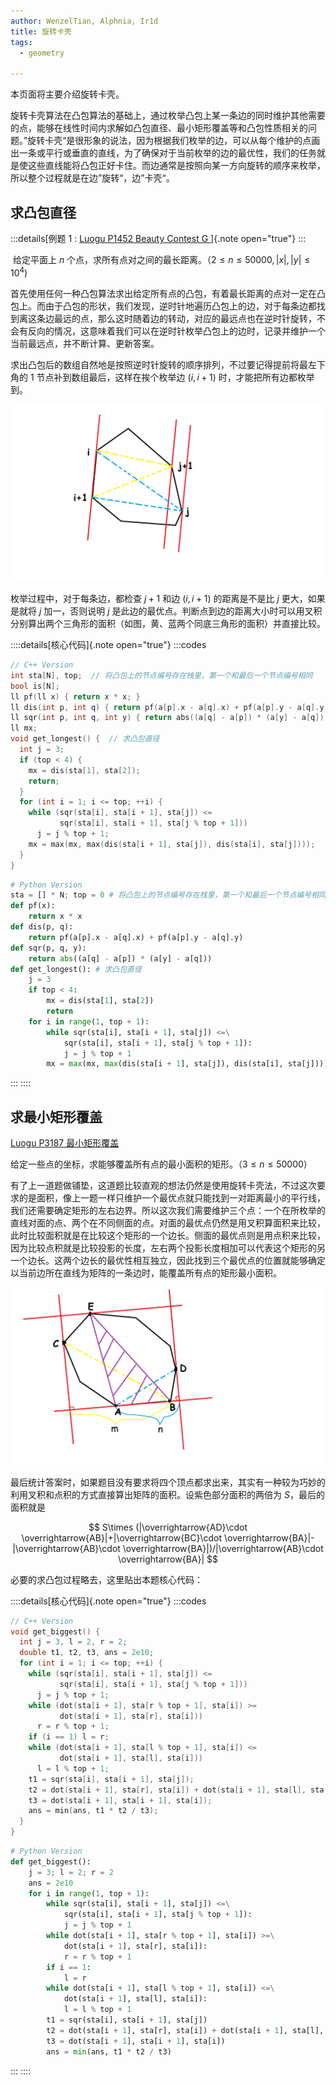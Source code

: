 ```yaml
---
author: WenzelTian, Alphnia, Ir1d
title: 旋转卡壳
tags:
  - geometry

---
```


本页面将主要介绍旋转卡壳。

旋转卡壳算法在凸包算法的基础上，通过枚举凸包上某一条边的同时维护其他需要的点，能够在线性时间内求解如凸包直径、最小矩形覆盖等和凸包性质相关的问题。”旋转卡壳“是很形象的说法，因为根据我们枚举的边，可以从每个维护的点画出一条或平行或垂直的直线，为了确保对于当前枚举的边的最优性，我们的任务就是使这些直线能将凸包正好卡住。而边通常是按照向某一方向旋转的顺序来枚举，所以整个过程就是在边”旋转“，边”卡壳“。

## 求凸包直径

:::details[例题 1 : [Luogu P1452 Beauty Contest G  ](https://www.luogu.com.cn/problem/P1452)]{.note open="true"}
:::

​	给定平面上 $n$ 个点，求所有点对之间的最长距离。（$2\leq n \leq 50000,|x|,|y| \leq 10^4$)

首先使用任何一种凸包算法求出给定所有点的凸包，有着最长距离的点对一定在凸包上。而由于凸包的形状，我们发现，逆时针地遍历凸包上的边，对于每条边都找到离这条边最远的点，那么这时随着边的转动，对应的最远点也在逆时针旋转，不会有反向的情况，这意味着我们可以在逆时针枚举凸包上的边时，记录并维护一个当前最远点，并不断计算、更新答案。

求出凸包后的数组自然地是按照逆时针旋转的顺序排列，不过要记得提前将最左下角的 1 节点补到数组最后，这样在挨个枚举边 $(i,i+1)$ 时，才能把所有边都枚举到。

![](images\rotating-calipers1.png)

枚举过程中，对于每条边，都检查 $j+1$ 和边 $(i,i+1)$ 的距离是不是比 $j$ 更大，如果是就将 $j$ 加一，否则说明 $j$ 是此边的最优点。判断点到边的距离大小时可以用叉积分别算出两个三角形的面积（如图，黄、蓝两个同底三角形的面积）并直接比较。

::::details[核心代码]{.note open="true"}
:::codes
```cpp
// C++ Version
int sta[N], top;  // 将凸包上的节点编号存在栈里，第一个和最后一个节点编号相同
bool is[N];
ll pf(ll x) { return x * x; }
ll dis(int p, int q) { return pf(a[p].x - a[q].x) + pf(a[p].y - a[q].y); }
ll sqr(int p, int q, int y) { return abs((a[q] - a[p]) * (a[y] - a[q])); }
ll mx;
void get_longest() {  // 求凸包直径
  int j = 3;
  if (top < 4) {
    mx = dis(sta[1], sta[2]);
    return;
  }
  for (int i = 1; i <= top; ++i) {
    while (sqr(sta[i], sta[i + 1], sta[j]) <=
           sqr(sta[i], sta[i + 1], sta[j % top + 1]))
      j = j % top + 1;
    mx = max(mx, max(dis(sta[i + 1], sta[j]), dis(sta[i], sta[j])));
  }
}
```

```python
# Python Version
sta = [] * N; top = 0 # 将凸包上的节点编号存在栈里，第一个和最后一个节点编号相同
def pf(x):
    return x * x
def dis(p, q):
    return pf(a[p].x - a[q].x) + pf(a[p].y - a[q].y)
def sqr(p, q, y):
    return abs((a[q] - a[p]) * (a[y] - a[q]))
def get_longest(): # 求凸包直径
    j = 3
    if top < 4:
        mx = dis(sta[1], sta[2])
        return
    for i in range(1, top + 1):
        while sqr(sta[i], sta[i + 1], sta[j]) <=\
            sqr(sta[i], sta[i + 1], sta[j % top + 1]):
            j = j % top + 1
        mx = max(mx, max(dis(sta[i + 1], sta[j]), dis(sta[i], sta[j])))
```
:::
::::

## 求最小矩形覆盖

[Luogu P3187 最小矩形覆盖](https://www.luogu.com.cn/problem/P3187)

给定一些点的坐标，求能够覆盖所有点的最小面积的矩形。（$3\leq n \leq 50000$）

有了上一道题做铺垫，这道题比较直观的想法仍然是使用旋转卡壳法，不过这次要求的是面积，像上一题一样只维护一个最优点就只能找到一对距离最小的平行线，我们还需要确定矩形的左右边界。所以这次我们需要维护三个点：一个在所枚举的直线对面的点、两个在不同侧面的点。对面的最优点仍然是用叉积算面积来比较，此时比较面积就是在比较这个矩形的一个边长。侧面的最优点则是用点积来比较，因为比较点积就是比较投影的长度，左右两个投影长度相加可以代表这个矩形的另一个边长。这两个边长的最优性相互独立，因此找到三个最优点的位置就能够确定以当前边所在直线为矩阵的一条边时，能覆盖所有点的矩形最小面积。

![](images\rotating-calipers2.png)

最后统计答案时，如果题目没有要求将四个顶点都求出来，其实有一种较为巧妙的利用叉积和点积的方式直接算出矩阵的面积。设紫色部分面积的两倍为 $S$，最后的面积就是

$$
S\times (|\overrightarrow{AD}\cdot \overrightarrow{AB}|+|\overrightarrow{BC}\cdot \overrightarrow{BA}|-|\overrightarrow{AB}\cdot \overrightarrow{BA}|)/|\overrightarrow{AB}\cdot \overrightarrow{BA}|
$$

必要的求凸包过程略去，这里贴出本题核心代码：

::::details[核心代码]{.note open="true"}
:::codes
```cpp
// C++ Version
void get_biggest() {
  int j = 3, l = 2, r = 2;
  double t1, t2, t3, ans = 2e10;
  for (int i = 1; i <= top; ++i) {
    while (sqr(sta[i], sta[i + 1], sta[j]) <=
           sqr(sta[i], sta[i + 1], sta[j % top + 1]))
      j = j % top + 1;
    while (dot(sta[i + 1], sta[r % top + 1], sta[i]) >=
           dot(sta[i + 1], sta[r], sta[i]))
      r = r % top + 1;
    if (i == 1) l = r;
    while (dot(sta[i + 1], sta[l % top + 1], sta[i]) <=
           dot(sta[i + 1], sta[l], sta[i]))
      l = l % top + 1;
    t1 = sqr(sta[i], sta[i + 1], sta[j]);
    t2 = dot(sta[i + 1], sta[r], sta[i]) + dot(sta[i + 1], sta[l], sta[i]);
    t3 = dot(sta[i + 1], sta[i + 1], sta[i]);
    ans = min(ans, t1 * t2 / t3);
  }
}
```

```python
# Python Version
def get_biggest():
    j = 3; l = 2; r = 2
    ans = 2e10
    for i in range(1, top + 1):
        while sqr(sta[i], sta[i + 1], sta[j]) <=\
            sqr(sta[i], sta[i + 1], sta[j % top + 1]):
            j = j % top + 1
        while dot(sta[i + 1], sta[r % top + 1], sta[i]) >=\
            dot(sta[i + 1], sta[r], sta[i]):
            r = r % top + 1
        if i == 1:
            l = r
        while dot(sta[i + 1], sta[l % top + 1], sta[i]) <=\
            dot(sta[i + 1], sta[l], sta[i]):
            l = l % top + 1
        t1 = sqr(sta[i], sta[i + 1], sta[j])
        t2 = dot(sta[i + 1], sta[r], sta[i]) + dot(sta[i + 1], sta[l], sta[i])
        t3 = dot(sta[i + 1], sta[i + 1], sta[i])
        ans = min(ans, t1 * t2 / t3)
```
:::
::::

